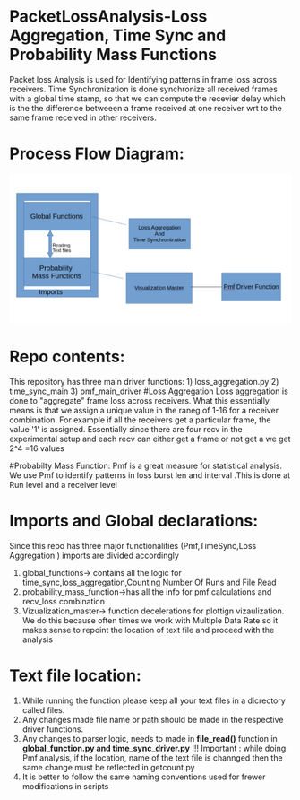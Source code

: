 # PacketLossAnalysis-Loss Aggregation, Time Sync and Probability Mass Functions

Packet loss Analysis is used for Identifying patterns in frame loss across receivers.
Time Synchronization is done synchronize all received frames with a global time stamp,
so that we can compute the recevier delay which is the the difference betweeen a frame received 
at one receiver wrt to the same frame received in other  receivers.

# Process Flow Diagram:
![Process Flow](process.png)

# Repo contents:
This repository has three main driver functions:
    1) loss_aggregation.py
    2) time_sync_main
    3) pmf_main_driver
#Loss Aggregation
Loss aggregation is done  to "aggregate" frame loss across receivers.
What this essentially means is that we assign a unique value in the raneg of 1-16
for a receiver combination. For example if all the receivers get a particular frame,
the value '1' is assigned. Essentially since there are four recv in the experimental setup and each recv can either
get a frame or not get a we get 2^4 =16 values

#Probabilty Mass Function:
Pmf is a great measure for statistical analysis. We use Pmf to identify patterns in loss burst len and interval
.This is done at Run level and a receiver level 
# Imports and Global declarations:
Since this repo has three major functionalities (Pmf,TimeSync,Loss Aggregation ) imports are divided accordingly
1) global_functions-> contains all the logic for time_sync,loss_aggregation,Counting Number Of Runs and File Read
2) probability_mass_function->has all the info for pmf calculations and recv_loss combination
3) Vizualization_master-> function decelerations for plottign vizaulization. We do this because often times we 
work with Multiple Data Rate so it makes sense to repoint the location of text file and proceed with the analysis
# Text file location:
1) While running the function please keep all your text files in a dicrectory called files.
2) Any changes made file name or path should be made in the respective driver functions.
3) Any changes to parser logic, needs to made in **file_read()** function in **global_function.py and time_sync_driver.py**
!!! Important : while doing Pmf analysis, if the location, name of the text file is channged then the same change must be reflected in
getcount.py
4) It is better to follow the same naming conventions used for frewer modifications in scripts

    

